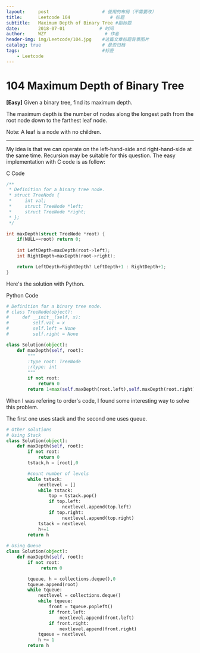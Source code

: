 ```yaml
---
layout:     post                    # 使用的布局（不需要改）
title:      Leetcode 104               # 标题 
subtitle:   Maximum Depth of Binary Tree #副标题
date:       2018-07-01             # 时间
author:     WZY                      # 作者
header-img: img/Leetcode/104.jpg    #这篇文章标题背景图片
catalog: true                       # 是否归档
tags:                               #标签
    - Leetcode
---
```

# 104 Maximum Depth of Binary Tree
**[Easy]**
Given a binary tree, find its maximum depth.

The maximum depth is the number of nodes along the longest path from the root node down to the farthest leaf node.

Note: A leaf is a node with no children.

***

My idea is that we can operate on the left-hand-side and right-hand-side at the same time.
Recursion may be suitable for this question.
The easy implementation with C code is as follow:

C Code
```c 
/**
 * Definition for a binary tree node.
 * struct TreeNode {
 *     int val;
 *     struct TreeNode *left;
 *     struct TreeNode *right;
 * };
 */

int maxDepth(struct TreeNode *root) {
	if(NULL==root) return 0;
    
	int LeftDepth=maxDepth(root->left);
	int RightDepth=maxDepth(root->right);

	return LeftDepth>RightDepth? LeftDepth+1 : RightDepth+1;
}
```

Here's the solution with Python.

Python Code
```python
# Definition for a binary tree node.
# class TreeNode(object):
#     def __init__(self, x):
#         self.val = x
#         self.left = None
#         self.right = None

class Solution(object):
    def maxDepth(self, root):
        """
        :type root: TreeNode
        :rtype: int
        """
        if not root:
            return 0
        return 1+max(self.maxDepth(root.left),self.maxDepth(root.right))
```

When I was refering to order's code, I found some interesting way to solve this problem.

The first one uses stack and the second one uses queue.


```python
# Other solutions
# Using Stack
class Solution(object):
    def maxDepth(self, root):     
        if not root:
            return 0
        tstack,h = [root],0

        #count number of levels
        while tstack:
            nextlevel = []
            while tstack:
                top = tstack.pop()
                if top.left:
                     nextlevel.append(top.left)
                if top.right:
                     nextlevel.append(top.right)
            tstack = nextlevel
            h+=1
        return h
        
# Using Queue
class Solution(object):
    def maxDepth(self, root):     
        if not root:
             return 0

        tqueue, h = collections.deque(),0
        tqueue.append(root)
        while tqueue:
            nextlevel = collections.deque()
            while tqueue:
                front = tqueue.popleft()
                if front.left:
                    nextlevel.append(front.left)
                if front.right:
                    nextlevel.append(front.right)
            tqueue = nextlevel
            h += 1
        return h
```
